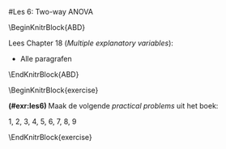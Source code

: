#Les 6: Two-way ANOVA

\BeginKnitrBlock{ABD}<div class="ABD">
Lees Chapter 18 (*Multiple explanatory variables*):

* Alle paragrafen
</div>\EndKnitrBlock{ABD}



\BeginKnitrBlock{exercise}<div class="exercise"><span class="exercise" id="exr:les6"><strong>(\#exr:les6) </strong></span>
Maak de volgende *practical problems* uit het boek:

1, 2, 3, 4, 5, 6, 7, 8, 9
</div>\EndKnitrBlock{exercise}



